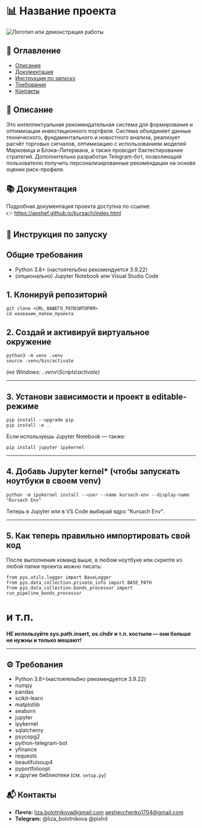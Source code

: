 # 📊 Название проекта

![Логотип или демонстрация работы](https://i.ibb.co/pVLH0Ky/IMAGE-2025-04-28-15-06-10.jpg)

## 📑 Оглавление
- [Описание](#описание)
- [Документация](#документация)
- [Инструкция по запуску](#инструкция-по-запуску)
- [Требования](#требования)
- [Контакты](#контакты)

## 📝 Описание
Это интеллектуальная рекомендательная система для формирования и оптимизации инвестиционного портфеля. Система объединяет данные технического, фундаментального и новостного анализа, реализует расчёт торговых сигналов, оптимизацию с использованием моделей Марковица и Блэка–Литермана, а также проводит бэктестирование стратегий. Дополнительно разработан Telegram-бот, позволяющий пользователю получить персонализированные рекомендации на основе оценки риск-профиля.

## 📚 Документация
Подробная документация проекта доступна по ссылке:  
👉 https://aeshef.github.io/kursach/index.html

## 🚀 Инструкция по запуску

## Общие требования

- Python 3.8+ (настоятельбно рекомендуется 3.9.22)
- (опционально) Jupyter Notebook или Visual Studio Code

## 1. Клонируй репозиторий

```
git clone <URL_ВАШЕГО_РЕПОЗИТОРИЯ>
cd название_папки_проекта
```

## 2. Создай и активируй виртуальное окружение

```
python3 -m venv .venv
source .venv/bin/activate
```

*(на Windows: .\.venv\Scripts\activate)*

---

## 3. Установи зависимости и проект в editable-режиме

```
pip install --upgrade pip
pip install -e .
```
Если используешь Jupyter Notebook — также:

```
pip install jupyter ipykernel
```

---

## 4. Добавь Jupyter kernel* (чтобы запускать ноутбуки в своем venv)

```
python -m ipykernel install --user --name kursach-env --display-name "Kursach Env"
```

Теперь в Jupyter или в VS Code выбирай ядро "Kursach Env".

---

## 5. Как теперь правильно импортировать свой код

После выполнения команд выше, в любом ноутбуке или скрипте из любой папки проекта можно писать:

```
from pys.utils.logger import BaseLogger
from pys.data_collection.private_info import BASE_PATH
from pys.data_collection.bonds_processor import run_pipeline_bonds_processor
```

# и т.п.
**НЕ используйте sys.path.insert, os.chdir и т.п. костыли — они больше не нужны и только мешают!**

---

## ⚙️ Требования
- Python 3.8+(настоятельбно рекомендуется 3.9.22)
- numpy  
- pandas  
- scikit-learn  
- matplotlib  
- seaborn  
- jupyter  
- ipykernel  
- sqlalchemy  
- psycopg2  
- python-telegram-bot  
- yfinance  
- requests  
- beautifulsoup4  
- pyportfolioopt  
- и другие библиотеки (см. `setup.py`)

## 📬 Контакты
- **Почта:** liza.bolotnikova@gmail.com aeshevchenko1704@gmail.com
- **Telegram:** @liza_bolotnikova @plxlrd














